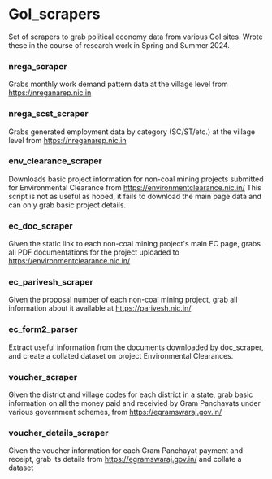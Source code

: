 # GoI_scrapers
Set of scrapers to grab political economy data from various GoI sites. Wrote these in the course of research work in Spring and Summer 2024.

### nrega_scraper
Grabs monthly work demand pattern data at the village level from https://nreganarep.nic.in

### nrega_scst_scraper
Grabs generated employment data by category (SC/ST/etc.) at the village level from https://nreganarep.nic.in

### env_clearance_scraper
Downloads basic project information for non-coal mining projects submitted for Environmental Clearance from https://environmentclearance.nic.in/
This script is not as useful as hoped, it fails to download the main page data and can only grab basic project details.

### ec_doc_scraper
Given the static link to each non-coal mining project's main EC page, grabs all PDF documentations for the project uploaded to https://environmentclearance.nic.in/

### ec_parivesh_scraper
Given the proposal number of each non-coal mining project, grab all information about it available at https://parivesh.nic.in/

### ec_form2_parser
Extract useful information from the documents downloaded by doc_scraper, and create a collated dataset on project Environmental Clearances.

### voucher_scraper
Given the district and village codes for each district in a state, grab basic information on all the money paid and receivied by Gram Panchayats under various government schemes, from https://egramswaraj.gov.in/

### voucher_details_scraper
Given the voucher information for each Gram Panchayat payment and receipt, grab its details from https://egramswaraj.gov.in/ and collate a dataset